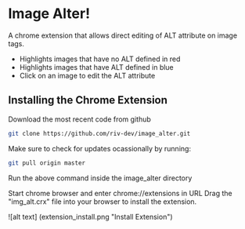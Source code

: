 # Image Alter!
A chrome extension that allows direct editing of ALT attribute on image tags.
- Highlights images that have no ALT defined in red
- Highlights images that have ALT defined in blue  
- Click on an image to edit the ALT attribute

## Installing the Chrome Extension
Download the most recent code from github
```bash
git clone https://github.com/riv-dev/image_alter.git
```

Make sure to check for updates ocassionally by running:
```bash
git pull origin master
```
Run the above command inside the image_alter directory

Start chrome browser and enter chrome://extensions in URL
Drag the "img_alt.crx" file into your browser to install the extension.

![alt text] (extension_install.png "Install Extension")
